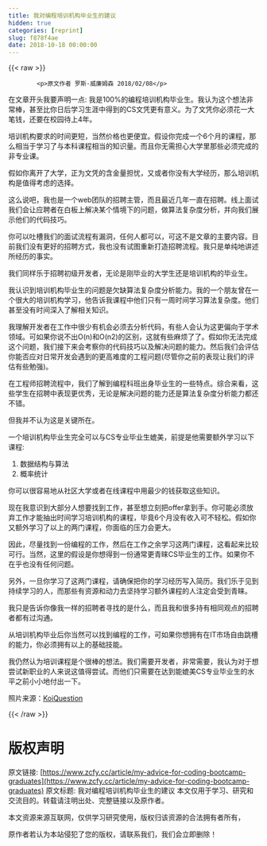 ```yaml
---
title: 我对编程培训机构毕业生的建议
hidden: true
categories: [reprint]
slug: f878f4ae
date: 2018-10-18 00:00:00
---
```


{{< raw >}}

            <p>原文作者 罗斯-威廉姆森 2018/02/08</p>
<p>在文章开头我要声明一点: 我是100%的编程培训机构毕业生。我认为这个想法非常棒，甚至比你日后学习生涯中得到的CS文凭更有意义。为了文凭你必须花一大笔钱，还要在校园待上4年。</p>
<p>培训机构要求的时间更短，当然价格也更便宜。假设你完成一个6个月的课程，那么相当于学习了与本科课程相当的知识量。而且你无需担心大学里那些必须完成的非专业课。</p>
<p>假如你离开了大学，正为文凭的含金量担忧，又或者你没有大学经历，那么培训机构是值得考虑的选择。</p>
<p>这么说吧，我也是一个web团队的招聘主管，而且最近几年一直在招聘。线上面试我们会让应聘者在白板上解决某个情境下的问题，做算法复杂度分析，并向我们展示他们的代码技巧。</p>
<p>你可以吐槽我们的面试流程有漏洞，任何人都可以，可这不是文章的主要内容。目前我们没有更好的招聘方式，我也没有试图重新打造招聘流程。我只是单纯地讲述所经历的事实。</p>
<p>我们同样乐于招聘初级开发者，无论是刚毕业的大学生还是培训机构的毕业生。</p>
<p>我认识到培训机构毕业生的问题是欠缺算法复杂度分析能力。我的一个朋友曾在一个很大的培训机构学习，他告诉我课程中他们只有一周时间学习算法复杂度。他们甚至没有时间深入了解相关知识。</p>
<p>我理解开发者在工作中很少有机会必须去分析代码，有些人会认为这更偏向于学术领域。可如果你说不出O(n)和O(n2)的区别，这就有些麻烦了了。假如你无法完成这个问题，我们接下来会考察你的代码技巧以及解决问题的能力。然后我们会评估你能否应对日常开发会遇到的更高难度的工程问题(尽管你之前的表现让我们的评估有些勉强)。</p>
<p>在工程师招聘流程中，我们了解到编程科班出身毕业生的一些特点。综合来看，这些学生在招聘中表现更优秀，无论是解决问题的能力还是算法复杂度分析能力都还不错。</p>
<p>但我并不认为这是关键所在。</p>
<p>一个培训机构毕业生完全可以与CS专业毕业生媲美，前提是他需要额外学习以下课程:</p>
<ol>
<li>数据结构与算法</li>
<li>概率统计</li>
</ol>
<p>你可以很容易地从社区大学或者在线课程中用最少的钱获取这些知识。</p>
<p>现在我意识到大部分人想要找到工作，甚至想立刻把offer拿到手。你可能必须放弃工作才能抽出时间学习培训机构的课程，毕竟6个月没有收入可不轻松。假如你又额外学习了以上的两门课程，你面临的压力会更大。</p>
<p>因此，尽量找到一份编程的工作，然后在工作之余学习这两门课程，这看起来比较可行。当然，这里的假设是你想得到一份通常更青睐CS毕业生的工作。如果你不在乎也没有任何问题。</p>
<p>另外，一旦你学习了这两门课程，请确保把你的学习经历写入简历。我们乐于见到持续学习的人，而那些有资源和动力去坚持学习额外课程的人注定会受到青睐。</p>
<p>我只是告诉你像我一样的招聘者寻找的是什么，而且我和很多持有相同观点的招聘者都有过沟通。</p>
<p>从培训机构毕业后你当然可以找到编程的工作，可如果你想拥有在IT市场自由跳槽的能力，你必须拥有以上的基础技能。</p>
<p>我仍然认为培训课程是个很棒的想法。我们需要开发者，非常需要，我认为对于想尝试新职业的人来说这值得尝试。而他们只需要在达到能媲美CS专业毕业生的水平之前小小地付出一下。</p>
<p>照片来源：<a href="https://www.flickr.com/photos/koiquest10/" title="Go to KoiQuestion's photostream">KoiQuestion</a></p>

          
{{< /raw >}}

# 版权声明
原文链接: [https://www.zcfy.cc/article/my-advice-for-coding-bootcamp-graduates](https://www.zcfy.cc/article/my-advice-for-coding-bootcamp-graduates)
原文标题: 我对编程培训机构毕业生的建议
本文仅用于学习、研究和交流目的。转载请注明出处、完整链接以及原作者。 

本文资源来源互联网，仅供学习研究使用，版权归该资源的合法拥有者所有，

原作者若认为本站侵犯了您的版权，请联系我们，我们会立即删除！

